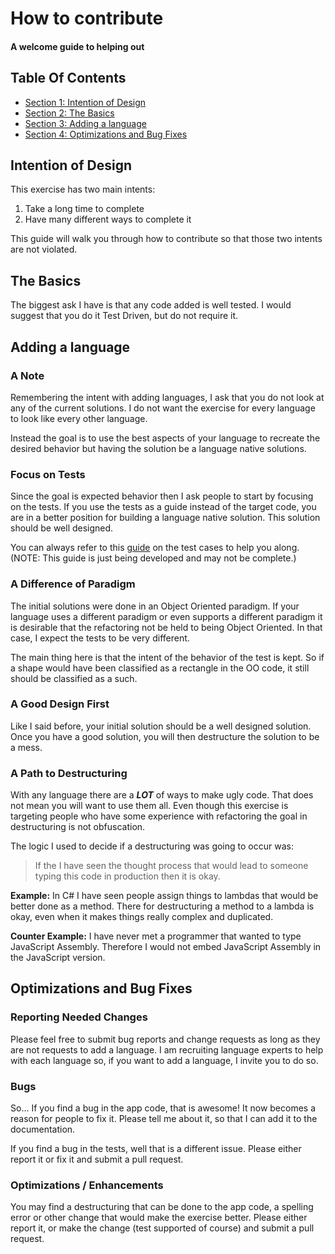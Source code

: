 
<!-- GENERATED DOCUMENT! DO NOT EDIT! -->
# How to contribute #
#### A welcome guide to helping out ####

## Table Of Contents ##

- [Section 1: Intention of Design](#user-content-intention-of-design)
- [Section 2: The Basics](#user-content-the-basics)
- [Section 3: Adding a language](#user-content-adding-a-language)
- [Section 4: Optimizations and Bug Fixes](#user-content-optimizations-and-bug-fixes)

## Intention of Design ##

This exercise has two main intents:

1. Take a long time to complete
2. Have many different ways to complete it

This guide will walk you through how to contribute so that those two intents are not violated.
    

## The Basics ##

The biggest ask I have is that any code added is well tested. I would suggest that you do it Test Driven, but do not require it.
    

## Adding a language ##

### A Note

Remembering the intent with adding languages, I ask that you do not look at any of the current solutions. I do not want the exercise for every language to look like every other language.

Instead the goal is to use the best aspects of your language to recreate the desired behavior but having the solution be a language native solutions.

### Focus on Tests

Since the goal is expected behavior then I ask people to start by focusing on the tests. If you use the tests as a guide instead of the target code, you are in a better position for building a language native solution. This solution should be well designed.

You can always refer to this [guide](./test_cases.md) on the test cases to help you along. (NOTE: This guide is just being developed and may not be complete.)

### A Difference of Paradigm

The initial solutions were done in an Object Oriented paradigm. If your language uses a different paradigm or even supports a different paradigm it is desirable that the refactoring not be held to being Object Oriented. In that case, I expect the tests to be very different.

The main thing here is that the intent of the behavior of the test is kept. So if a shape would have been classified as a rectangle in the OO code, it still should be classified as a such.

### A Good Design First

Like I said before, your initial solution should be a well designed solution. Once you have a good solution, you will then destructure the solution to be a mess.

### A Path to Destructuring

With any language there are a **_LOT_** of ways to make ugly code. That does not mean you will want to use them all. Even though this exercise is targeting people who have some experience with refactoring the goal in destructuring is not obfuscation.

The logic I used to decide if a destructuring was going to occur was:

> If the I have seen the thought process that would lead to someone typing this code in production then it is okay.

**Example:** In C# I have seen people assign things to lambdas that would be better done as a method. There for destructuring a method to a lambda is okay, even when it makes things really complex and duplicated.

**Counter Example:** I have never met a programmer that wanted to type JavaScript Assembly. Therefore I would not embed JavaScript Assembly in the JavaScript version.
    

## Optimizations and Bug Fixes ##

### Reporting Needed Changes

Please feel free to submit bug reports and change requests as long as they are not requests to add a language. I am recruiting language experts to help with each language so, if you want to add a language, I invite you to do so.

### Bugs

So... If you find a bug in the app code, that is awesome! It now becomes a reason for people to fix it. Please tell me about it, so that I can add it to the documentation.

If you find a bug in the tests, well that is a different issue. Please either report it or fix it and submit a pull request.

### Optimizations / Enhancements

You may find a destructuring that can be done to the app code, a spelling error or other change that would make the exercise better. Please either report it, or make the change (test supported of course) and submit a pull request.
    

<!-- GENERATED DOCUMENT! DO NOT EDIT! -->
    
